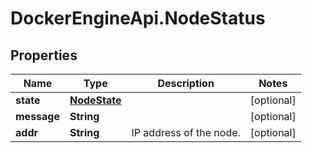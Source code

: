 # DockerEngineApi.NodeStatus

## Properties

Name | Type | Description | Notes
------------ | ------------- | ------------- | -------------
**state** | [**NodeState**](NodeState.md) |  | [optional] 
**message** | **String** |  | [optional] 
**addr** | **String** | IP address of the node. | [optional] 



